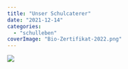 ```yaml
---
title: "Unser Schulcaterer"
date: "2021-12-14"
categories: 
  - "schulleben"
coverImage: "Bio-Zertifikat-2022.png"
---
```


![](images/Bio-Zertifikat-2022.png)
